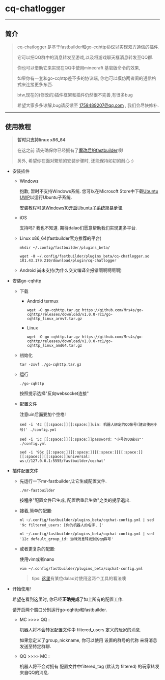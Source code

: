 cq-chatlogger
=============================

-------------------------

## 简介
> cq-chatlogger 是基于fastbuilder和go-cqhttp协议以实现双方通信的插件.
> 
> 它可以把QQ群中的消息转发至游戏,以及将游戏聊天框消息转发至QQ群.
> 
> 你也可以借助它来实现在QQ中使用minecraft 基岩版命令的效果,
> 
> 如果你有一套和go-cqhttp差不多的协议端, 你也可以模仿两者间的通信格式来连接更多东西.
>
> btw,现在的(修改的)插件框架和插件仍然很不完善,有很多bug
> 
> 希望大家多多谅解,bug请反馈至 1758489207@qq.com , 我们会尽快修补.
-----------------

## 使用教程
> **暂时只支持linux x86_64**
> 
> 在这之前 请先确保你已经拥有了[魔改后的fastbuilder](101.43.179.210/download/fastbuilder)噢!
> 
> 另外, 希望你在面对繁琐的安装步骤时, 还能保持如初的耐心 :)

+ 安装插件
  - Windows
    
    抱歉, 暂时不支持Windows系统. 您可以在Microsoft Store中下载[Ubuntu UWP](https://www.microsoft.com/zh-cn/p/ubuntu-2004-lts/9n6svws3rx71#activetab=pivot:overviewtab)以运行Ubuntu子系统. 

    安装教程可见[Windows10开启Ubuntu子系统简易步骤](https://zhuanlan.zhihu.com/p/34133795).


  - iOS
    
    支持吗? 我也不知道. 期待dalao们愿意帮助我们实现更多平台.

  - Linux x86_64(fastbuilder官方推荐的平台)
    
    ```shell
    mkdir ~/.config/fastbuilder/plugins_beta/

    wget -O ~/.config/fastbuilder/plugins_beta/cq-chatlogger.so  101.43.179.210/download/plugin/cq-chatlogger
    ```
    

  - Android
    尚未支持(为什么交叉编译全报错啊啊啊啊啊)
    <!-- 在termux中执行:
    ```shell
    mkdir ~/.config/fastbuilder/plugins_beta/

    wget -O ~/.config/fastbuilder/plugins_beta/cq-chatlogger.so  101.43.179.210/download/plugin/cq-chatlogger/arm64
    ``` -->

+ 安装go-cqhttp
    - 下载
      - Android termux
        ```shell
        wget -O go-cqhttp.tar.gz https://github.com/Mrs4s/go-cqhttp/releases/download/v1.0.0-rc1/go-cqhttp_linux_armv7.tar.gz
        ```
      
      - Linux
        ```shell
        wget -O go-cqhttp.tar.gz https://github.com/Mrs4s/go-cqhttp/releases/download/v1.0.0-rc1/go-cqhttp_linux_amd64.tar.gz
        ```
    - 初始化  
      ```shell 
      tar -zxvf ./go-cqhttp.tar.gz
      ```
    - 运行
      ```shell
      ./go-cqhttp
      ```
      按照提示选择"反向websocket连接"
      
    - 配置文件
      
      注意uin后面要加个空格!
      ```shell
      sed -i '4c [[:space:]][[:space:]]uin: 机器人绑定的QQ帐号(建议使用小号)' ./config.yml

      sed -i '5c [[:space:]][[:space:]]password: "小号的QQ密码"' ./config.yml

      sed -i '96c [[:space:]][[:space:]][[:space:]][[:space:]][[:space:]][[:space:]]universal: ws://127.0.0.1:5555/fastbuilder/cqchat'
      ```
      
      


+ 插件配置文件
  - 先运行一下mr-fastbuilder,让它生成配置文件.
    ```shell
    ./mr-fastbuilder
    ```
    按程序"配置文件已生成, 配置后重启生效"之类的提示退出.
  - 接着,简单的配置:
    ```shell
    nl ~/.config/fastbuilder/plugins_beta/cqchat-config.yml | sed '9c filtered_users: [你的机器人的名字, ]'

    nl ~/.config/fastbuilder/plugins_beta/cqchat-config.yml | sed '12c default_group_id: 游戏消息转发到的qq群号'
    ```
  - 或者更复杂的配置:
    
    使用vim或者nano
    ```shell
    vim ~/.config/fastbuilder/plugins_beta/cqchat-config.yml
    ```
    > tips: [这里](https://www.zhihu.com/question/432439521/answer/1653191042)有某位dalao对使用这两个工具的看法噢

+ 开始使用!

  希望在看到这里时, 你已经**正确完成**了如上所有的配置工作.
  
  请开启两个窗口分别运行go-cqhttp和fastbuilder.
  
  - MC >>>> QQ :
    
    机器人将不会转发配置文件中 filtered_users 定义的玩家的消息.

    如果您定义了group_nickname, 你可以使用 设置的群号的代称 来将消息发送至特定群聊.

  - QQ >>>> MC :

    机器人将不会对拥有 配置文件中filtered_tag (默认为 filtered) 的玩家转发来自QQ的消息.